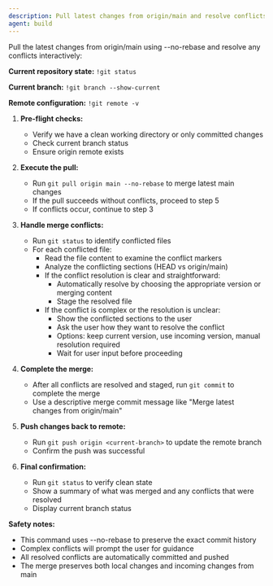 ```yaml
---
description: Pull latest changes from origin/main and resolve conflicts interactively
agent: build
---
```


Pull the latest changes from origin/main using --no-rebase and resolve any conflicts interactively:

**Current repository state:**
`!git status`

**Current branch:**
`!git branch --show-current`

**Remote configuration:**
`!git remote -v`

1. **Pre-flight checks:**
   - Verify we have a clean working directory or only committed changes
   - Check current branch status
   - Ensure origin remote exists

2. **Execute the pull:**
   - Run `git pull origin main --no-rebase` to merge latest main changes
   - If the pull succeeds without conflicts, proceed to step 5
   - If conflicts occur, continue to step 3

3. **Handle merge conflicts:**
   - Run `git status` to identify conflicted files
   - For each conflicted file:
     - Read the file content to examine the conflict markers
     - Analyze the conflicting sections (HEAD vs origin/main)
     - If the conflict resolution is clear and straightforward:
       - Automatically resolve by choosing the appropriate version or merging content
       - Stage the resolved file
     - If the conflict is complex or the resolution is unclear:
       - Show the conflicted sections to the user
       - Ask the user how they want to resolve the conflict
       - Options: keep current version, use incoming version, manual resolution required
       - Wait for user input before proceeding

4. **Complete the merge:**
   - After all conflicts are resolved and staged, run `git commit` to complete the merge
   - Use a descriptive merge commit message like "Merge latest changes from origin/main"

5. **Push changes back to remote:**
   - Run `git push origin <current-branch>` to update the remote branch
   - Confirm the push was successful

6. **Final confirmation:**
   - Run `git status` to verify clean state
   - Show a summary of what was merged and any conflicts that were resolved
   - Display current branch status

**Safety notes:**
- This command uses --no-rebase to preserve the exact commit history
- Complex conflicts will prompt the user for guidance
- All resolved conflicts are automatically committed and pushed
- The merge preserves both local changes and incoming changes from main